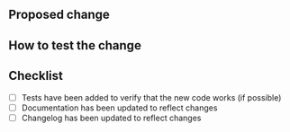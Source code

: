 ## Proposed change
<!--
  Describe the change at a high-level.
-->

## How to test the change
<!--
  Include the steps required to test the change locally if applicable.
-->

## Checklist
<!--
  Please consider the following when submitting code changes.

  Note: You can check the boxes once you submit, or put an x in the [ ]

  like [x]
-->

-   [ ] Tests have been added to verify that the new code works (if possible)
-   [ ] Documentation has been updated to reflect changes
-   [ ] Changelog has been updated to reflect changes